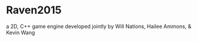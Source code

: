 # Raven2015
a 2D, C++ game engine developed jointly by Will Nations, Hailee Ammons, &amp; Kevin Wang 
